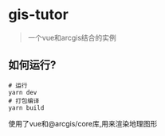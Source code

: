# gis-tutor
> 一个vue和arcgis结合的实例

## 如何运行?
```shell
# 运行
yarn dev
# 打包编译
yarn build
```
使用了vue和@arcgis/core库,用来渲染地理图形
